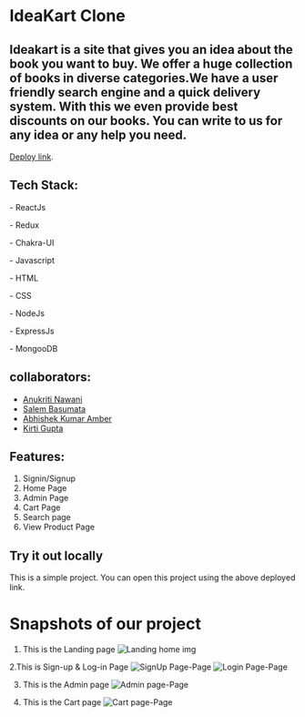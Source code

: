 # IdeaKart Clone

## Ideakart is a site that gives you an idea about the book you want to buy. We offer a huge collection of books in diverse categories.We have a user friendly search engine and a quick delivery system. With this we even provide best discounts on our books. You can write to us for any idea or any help you need.

[Deploy link](https://playful-hummingbird-6d8d46.netlify.app).


## Tech Stack:

  <p>- ReactJs</p>
  <p>- Redux</p>
  <p>- Chakra-UI</p>
  <p>- Javascript</p>
  <p>- HTML</p>
  <p>- CSS</p>
  <p>- NodeJs</p>
  <p>- ExpressJs</p>
  <p>- MongooDB</p>
  
## collaborators:
-  [Anukriti Nawani](https://github.com/Anukriti-Nawani)
- [Salem Basumata](https://github.com/salemebasumata58)
- [Abhishek Kumar Amber](https://github.com/abhiamber)
- [Kirti Gupta](https://github.com/kirti2818)


## Features:
1. Signin/Signup
2. Home Page
3. Admin Page
4. Cart Page
5. Search page
6. View Product Page
 

## Try it out locally
This is a simple project. You can open this project using the above deployed link.  

<h1>Snapshots of our project</h1>

1. This is the Landing page
![Landing home img](https://i.ibb.co/Sv4yXpM/Screenshot-1075.png)

2.This is Sign-up & Log-in Page
 ![SignUp Page-Page](https://i.ibb.co/sFLjT5V/Screenshot-1071.png)
 ![Login Page-Page](https://i.ibb.co/sPLgSf6/Screenshot-1072.png)
 
 3. This is the Admin page
![ Admin page-Page](https://i.ibb.co/yBvs1PV/Screenshot-1074.png)

 4. This is the Cart page
![ Cart page-Page](https://i.ibb.co/84Npr0w/Screenshot-1073.png)

